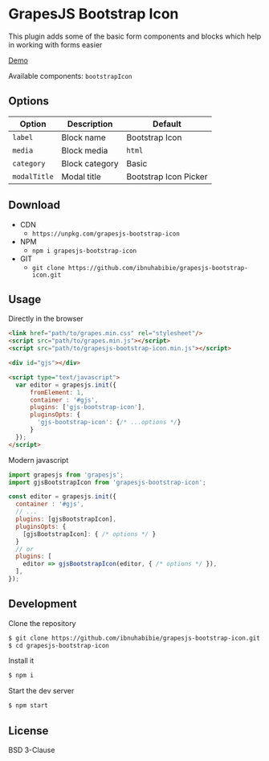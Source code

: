 # GrapesJS Bootstrap Icon

This plugin adds some of the basic form components and blocks which help in working with forms easier

[Demo](https://codepen.io/ibnuhabibie/pen/WNgVRrj)
<br/>

Available components:
`bootstrapIcon`

## Options

| Option | Description | Default|
| --------------- | -------------------------------- | ----------------------------------------------------------------------------------------|
|`label`|Block name| Bootstrap Icon |
|`media`|Block media|`html`|
|`category`|Block category|Basic|
|`modalTitle`|Modal title|Bootstrap Icon Picker|



## Download

* CDN
  * `https://unpkg.com/grapesjs-bootstrap-icon`
* NPM
  * `npm i grapesjs-bootstrap-icon`
* GIT
  * `git clone https://github.com/ibnuhabibie/grapesjs-bootstrap-icon.git`



## Usage

Directly in the browser

```html
<link href="path/to/grapes.min.css" rel="stylesheet"/>
<script src="path/to/grapes.min.js"></script>
<script src="path/to/grapesjs-bootstrap-icon.min.js"></script>

<div id="gjs"></div>

<script type="text/javascript">
  var editor = grapesjs.init({
      fromElement: 1,
      container : '#gjs',
      plugins: ['gjs-bootstrap-icon'],
      pluginsOpts: {
        'gjs-bootstrap-icon': {/* ...options */}
      }
  });
</script>
```

Modern javascript

```js
import grapesjs from 'grapesjs';
import gjsBootstrapIcon from 'grapesjs-bootstrap-icon';

const editor = grapesjs.init({
  container : '#gjs',
  // ...
  plugins: [gjsBootstrapIcon],
  pluginsOpts: {
    [gjsBootstrapIcon]: { /* options */ }
  }
  // or
  plugins: [
    editor => gjsBootstrapIcon(editor, { /* options */ }),
  ],
});
```

## Development

Clone the repository

```sh
$ git clone https://github.com/ibnuhabibie/grapesjs-bootstrap-icon.git
$ cd grapesjs-bootstrap-icon
```

Install it

```sh
$ npm i
```

Start the dev server

```sh
$ npm start
```


## License

BSD 3-Clause